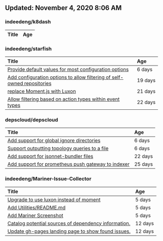 ## Updated: November 4, 2020 8:06 AM


### indeedeng/k8dash
|**Title**|**Age**|
|:----|:----|


### indeedeng/starfish
|**Title**|**Age**|
|:----|:----|
|[Provide default values for most configuration options](https://github.com/indeedeng/starfish/issues/78)|6&nbsp;days|
|[Add configuration options to allow filtering of self-owned repositories](https://github.com/indeedeng/starfish/issues/65)|19&nbsp;days|
|[replace Moment.js with Luxon](https://github.com/indeedeng/starfish/issues/60)|21&nbsp;days|
|[Allow filtering based on action types within event types](https://github.com/indeedeng/starfish/issues/58)|22&nbsp;days|


### depscloud/depscloud
|**Title**|**Age**|
|:----|:----|
|[Add support for global ignore directories](https://github.com/depscloud/depscloud/issues/137)|6&nbsp;days|
|[Support outputting topology queries to a file](https://github.com/depscloud/depscloud/issues/135)|6&nbsp;days|
|[Add support for jsonnet-bundler files](https://github.com/depscloud/depscloud/issues/115)|22&nbsp;days|
|[Add support for prometheus push gateway to indexer](https://github.com/depscloud/depscloud/issues/108)|25&nbsp;days|


### indeedeng/Mariner-Issue-Collector
|**Title**|**Age**|
|:----|:----|
|[Upgrade to use luxon instead of moment](https://github.com/indeedeng/Mariner-Issue-Collector/issues/31)|5&nbsp;days|
|[Add Utilities/README.md](https://github.com/indeedeng/Mariner-Issue-Collector/issues/30)|5&nbsp;days|
|[Add Mariner Screenshot](https://github.com/indeedeng/Mariner-Issue-Collector/issues/29)|5&nbsp;days|
|[Catalog potential sources of dependency information.](https://github.com/indeedeng/Mariner-Issue-Collector/issues/19)|12&nbsp;days|
|[Update gh-pages landing page to show found issues.](https://github.com/indeedeng/Mariner-Issue-Collector/issues/15)|12&nbsp;days|